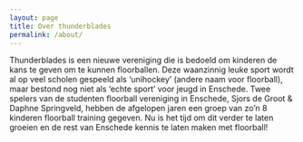 ```yaml
---
layout: page
title: Over thunderblades
permalink: /about/
---
```


Thunderblades is een nieuwe vereniging die is bedoeld om kinderen de kans te geven om te kunnen floorballen. Deze waanzinnig leuke sport wordt al op veel scholen gespeeld als ‘unihockey’ (andere naam voor floorball), maar bestond nog niet als ‘echte sport’ voor jeugd in Enschede. 
Twee spelers van de studenten floorball vereniging in Enschede, Sjors de Groot & Daphne Springveld, hebben de afgelopen jaren een groep van zo’n 8 kinderen floorball training gegeven. Nu is het tijd om dit verder te laten groeien en de rest van Enschede kennis te laten maken met floorball! 

